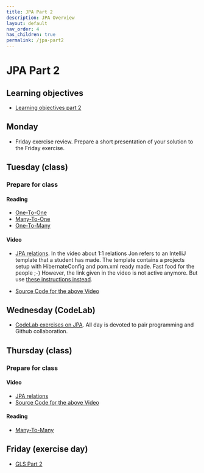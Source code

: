 ```yaml
---
title: JPA Part 2
description: JPA Overview
layout: default
nav_order: 4
has_children: true
permalink: /jpa-part2
---
```


# JPA Part 2

## Learning objectives

- [Learning objectives part 2](./learning-objectives-part2)

## Monday

- Friday exercise review. Prepare a short presentation of your solution to the Friday exercise.

## Tuesday (class)

### Prepare for class

#### Reading

- [One-To-One](https://www.logicbig.com/tutorials/java-ee-tutorial/jpa/one-to-one.html)
- [Many-To-One](https://www.logicbig.com/tutorials/java-ee-tutorial/jpa/many-to-one.html)
- [One-To-Many](https://www.logicbig.com/tutorials/java-ee-tutorial/jpa/one-to-many.html)

#### Video

- [JPA relations](https://cphbusiness.cloud.panopto.eu/Panopto/Pages/Sessions/List.aspx#folderID=%226c569295-f604-4241-89e8-b06900ed8d21%22). In the video about 1:1 relations Jon
refers to an IntelliJ template that a student has made. The template contains a projects setup with HibernateConfig and pom.xml ready made. Fast food for the people ;-) However, the link given in the video is not active anymore. But use [these instructions instead](../toolbox/ides/intellij/custom_templates.md#example-template-for-jpa).

- [Source Code for the above Video](https://github.com/jonbertelsen/dolphin_fall2023)

## Wednesday (CodeLab)

- [CodeLab exercises on JPA](./exercises/codelab.md). All day is devoted to pair programming and Github collaboration.

## Thursday (class)

### Prepare for class

#### Video

- [JPA relations](https://cphbusiness.cloud.panopto.eu/Panopto/Pages/Sessions/List.aspx#folderID=%226c569295-f604-4241-89e8-b06900ed8d21%22)
- [Source Code for the above Video](https://github.com/jonbertelsen/dolphin_fall2023)

#### Reading

- [Many-To-Many](https://www.logicbig.com/tutorials/java-ee-tutorial/jpa/many-to-many.html)

## Friday (exercise day)

- [GLS Part 2](./exercises/gls_part2.md)
